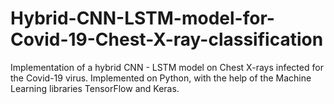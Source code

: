 # Hybrid-CNN-LSTM-model-for-Covid-19-Chest-X-ray-classification
Implementation of a hybrid CNN - LSTM model on Chest X-rays infected for the Covid-19 virus. Implemented on Python, with the help of the Machine Learning libraries TensorFlow and Keras.
